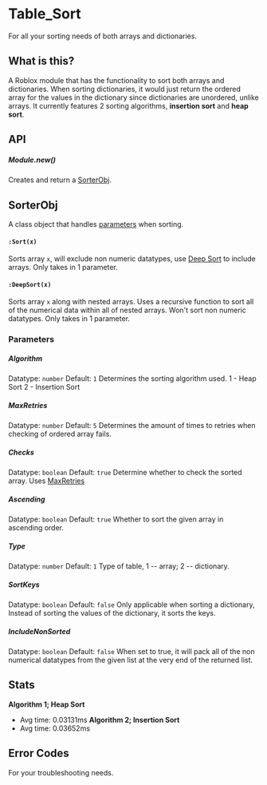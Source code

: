 # Table_Sort
For all your sorting needs of both arrays and dictionaries.

## What is this?
A Roblox module that has the functionality to sort both arrays and dictionaries.
When sorting dictionaries, it would just return the ordered array for the values in the dictionary since dictionaries are unordered, unlike arrays.
It currently features 2 sorting algorithms, **insertion sort** and **heap sort**.

## API
##### Module.new()
Creates and return a [SorterObj](https://github.com/FadedJayden/Table_Sort/blob/main/README.md#sorterobj).
## SorterObj
A class object that handles [parameters](https://github.com/FadedJayden/Table_Sort#parameters) when sorting.
#### `:Sort(x)`
Sorts array `x`, will exclude non numeric datatypes, use [Deep Sort](https://github.com/FadedJayden/Table_Sort/blob/main/README.md#deepsortx) to include arrays.
Only takes in 1 parameter.

#### `:DeepSort(x)`
Sorts array `x` along with nested arrays.
Uses a recursive function to sort all of the numerical data within all of nested arrays.
Won't sort non numeric datatypes.
Only takes in 1 parameter.

### Parameters
##### Algorithm
Datatype: `number`
Default: `1`
Determines the sorting algorithm used.
1 - Heap Sort
2 - Insertion Sort

##### MaxRetries
Datatype: `number`
Default: `5`
Determines the amount of times to retries when checking of ordered array fails.

##### Checks
Datatype: `boolean`
Default: `true`
Determine whether to check the sorted array.
Uses [MaxRetries](https://github.com/FadedJayden/Table_Sort/blob/main/README.md#maxretries)

##### Ascending
Datatype: `boolean`
Default: `true`
Whether to sort the given array in ascending order.

##### Type
Datatype: `number`
Default: `1`
Type of table, 1 -- array; 2 -- dictionary.

##### SortKeys
Datatype: `boolean`
Default: `false`
Only applicable when sorting a dictionary,
Instead of sorting the values of the dictionary, it sorts the keys.

##### IncludeNonSorted
Datatype: `boolean`
Default: `false`
When set to true, it will pack all of the non numerical datatypes from the given list at the very end of the returned list.

## Stats
**Algorithm 1; Heap Sort**
- Avg time: 0.03131ms
**Algorithm 2; Insertion Sort**
- Avg time: 0.03652ms

## Error Codes
For your troubleshooting needs.
